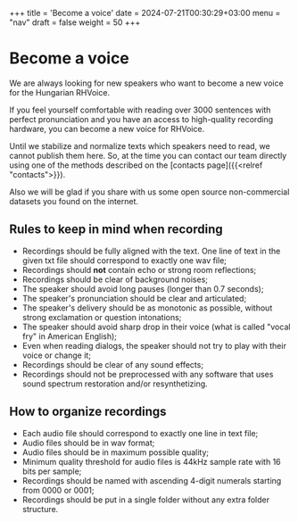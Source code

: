+++
title = 'Become a voice'
date = 2024-07-21T00:30:29+03:00
menu = "nav"
draft = false
weight = 50
+++

# Become a voice

We are always looking for new speakers who want to become a new voice for the Hungarian RHVoice.

If you feel yourself comfortable with reading over 3000 sentences with perfect pronunciation and you have an access to high-quality recording hardware, you can become a new voice for RHVoice.

Until we stabilize and normalize texts which speakers need to read, we cannot publish them here.
So, at the time you can contact our team directly using one of the methods described on the [contacts page]({{<relref "contacts">}}).

Also we will be glad if you share with us some open source non-commercial datasets you found on the internet.

## Rules to keep in mind when recording

* Recordings should be fully aligned with the text. One line of text in the given txt file should correspond to exactly one wav file;
* Recordings should **not** contain echo or strong room reflections;
* Recordings should be clear of background noises;
* The speaker should avoid long pauses (longer than 0.7 seconds);
* The speaker's pronunciation should be clear and articulated;
* The speaker's delivery should be as monotonic as possible, without strong exclamation or question intonations;
* The speaker should avoid sharp drop in their voice (what is called "vocal fry" in American English);
* Even when reading dialogs, the speaker should not try to play with their voice or change it;
* Recordings should be clear of any sound effects;
* Recordings should not be preprocessed with any software that uses sound spectrum restoration and/or resynthetizing.

## How to organize recordings

* Each audio file should correspond to exactly one line in text file;
* Audio files should be in wav format;
* Audio files should be in maximum possible quality;
* Minimum quality threshold for audio files is 44kHz sample rate with 16 bits per sample;
* Recordings should be named with ascending 4-digit numerals starting from 0000 or 0001;
* Recordings should be put in a single folder without any extra folder structure.
